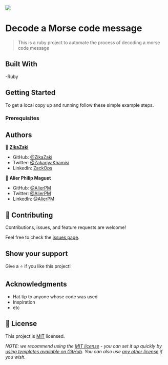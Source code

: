 ![](https://img.shields.io/badge/Microverse-blueviolet)

# Decode a Morse code message

> This is a ruby project to automate the process of decoding a morse code message


## Built With

-Ruby



## Getting Started




To get a local copy up and running follow these simple example steps.

### Prerequisites




## Authors

👤 **[ZikaZaki](https://github.com/ZikaZaki)**

- GitHub: [@ZikaZaki](https://github.com/ZikaZaki)
- Twitter: [@ZakariyaKhamisi](https://twitter.com/ZakariyaKhamisi)
- LinkedIn: [ZackOps](https://www.linkedin.com/in/zackops/)

👤 **Alier Philip Maguet**

- GitHub: [@AlierPM](https://github.com/AlierPM)
- Twitter: [@AlierPM](https://twitter.com/AlierPM)
- LinkedIn: [@AlierPM](https://www.linkedin.com/in/alierphilipmaguet/)

## 🤝 Contributing

Contributions, issues, and feature requests are welcome!

Feel free to check the [issues page](../../issues/).

## Show your support

Give a ⭐️ if you like this project!

## Acknowledgments

- Hat tip to anyone whose code was used
- Inspiration
- etc

## 📝 License

This project is [MIT](./LICENSE) licensed.

_NOTE: we recommend using the [MIT license](https://choosealicense.com/licenses/mit/) - you can set it up quickly by [using templates available on GitHub](https://docs.github.com/en/communities/setting-up-your-project-for-healthy-contributions/adding-a-license-to-a-repository). You can also use [any other license](https://choosealicense.com/licenses/) if you wish._
